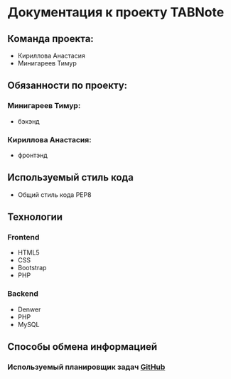 # Документация к проекту TABNote
## Команда проекта:
* Кириллова Анастасия
* Минигареев Тимур
## Обязанности по проекту:
### Минигареев Тимур:
* бэкэнд
### Кириллова Анастасия:
* фронтэнд

## Используемый стиль кода 
* Общий стиль кода PEP8

## Технологии
### Frontend
* HTML5
* CSS
* Bootstrap
* PHP

### Backend
* Denwer
* PHP
* MySQL

## Способы обмена информацией
### Используемый планировщик задач [GitHub](https://github.com/users/skidrow430/projects/1/views/1)


